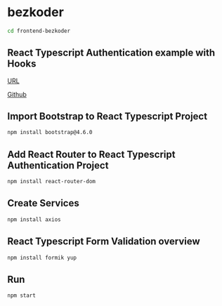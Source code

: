 # bezkoder

```sh
cd frontend-bezkoder
```
## React Typescript Authentication example with Hooks
[URL](https://www.bezkoder.com/react-typescript-authentication-example/)

[Github](https://github.com/bezkoder/react-typescript-authentication-example)
## Import Bootstrap to React Typescript Project
```sh
npm install bootstrap@4.6.0
```

## Add React Router to React Typescript Authentication Project

```sh
npm install react-router-dom
```
## Create Services

```sh
npm install axios
```
## React Typescript Form Validation overview

```sh
npm install formik yup
```
## Run

```sh
npm start
```